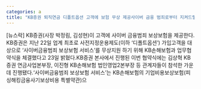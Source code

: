 ```yaml
---
categories: a
title: "KB증권 퇴직연금 디폴트옵션 고객에 보험 무상 제공사이버 금융 범죄로부터 지켜드릴게요"
---
```

[뉴스락] KB증권(사장 박정림, 김성현)이 고객에 사이버 금융범죄 보상보험을 제공한다. KB증권은 지난 22일 업계 최초로 사전지정운용제도(이하 ‘디폴트옵션’) 가입고객을 대상으로 ‘사이버금융범죄 보상보험 서비스’를 무상지원 하기 위해 KB손해보험과 업무협약식을 체결했다고 23일 밝혔다.KB증권 본사에서 진행된 이번 협약식에는 김상혁 KB증권 연금사업본부장, 이진형 KB손해보험 법인영업2본부장 등 관계자들이 참석한 가운데 진행됐다.‘사이버금융범죄 보상보험 서비스’는 KB손해보험의 기업비용보상보험(피싱해킹금융사기보상비용 특별약관)으